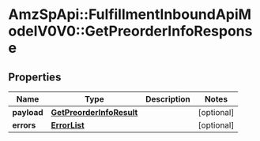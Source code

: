 # AmzSpApi::FulfillmentInboundApiModelV0V0::GetPreorderInfoResponse

## Properties
Name | Type | Description | Notes
------------ | ------------- | ------------- | -------------
**payload** | [**GetPreorderInfoResult**](GetPreorderInfoResult.md) |  | [optional] 
**errors** | [**ErrorList**](ErrorList.md) |  | [optional] 

